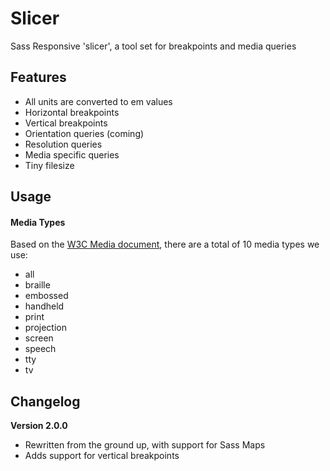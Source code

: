 Slicer
=====

Sass Responsive 'slicer', a tool set for breakpoints and media queries


## Features

- All units are converted to em values
- Horizontal breakpoints
- Vertical breakpoints
- Orientation queries (coming)
- Resolution queries
- Media specific queries
- Tiny filesize


## Usage






#### Media Types

Based on the [W3C Media document](http://www.w3.org/TR/CSS2/media.html), there are a total of 10 media types we use:

- all
- braille
- embossed
- handheld
- print
- projection
- screen
- speech
- tty
- tv


## Changelog

**Version 2.0.0**

- Rewritten from the ground up, with support for Sass Maps
- Adds support for vertical breakpoints
